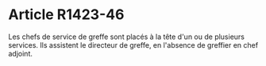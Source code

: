# Article R1423-46

  
Les chefs de service de greffe sont placés à la tête d'un ou de plusieurs services. Ils assistent le directeur de greffe, en l'absence de greffier en chef adjoint.
